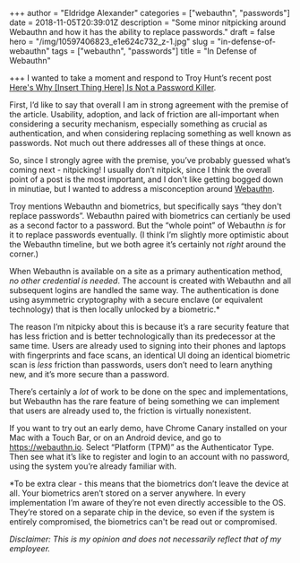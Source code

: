 +++
author = "Eldridge Alexander"
categories = ["webauthn", "passwords"]
date = 2018-11-05T20:39:01Z
description = "Some minor nitpicking around Webauthn and how it has the ability to replace passwords."
draft = false
hero = "/img/10597406823_e1e624c732_z-1.jpg"
slug = "in-defense-of-webauthn"
tags = ["webauthn", "passwords"]
title = "In Defense of Webauthn"

+++
I wanted to take a moment and respond to Troy Hunt’s recent post [Here's Why \[Insert Thing Here\] Is Not a Password Killer](https://www.troyhunt.com/heres-why-insert-thing-here-is-not-a-password-killer/).

First, I’d like to say that overall I am in strong agreement with the premise of the article. Usability, adoption, and lack of friction are all-important when considering a security mechanism, especially something as crucial as authentication, and when considering replacing something as well known as passwords. Not much out there addresses all of these things at once.

So, since I strongly agree with the premise, you’ve probably guessed what’s coming next - nitpicking! I usually don’t nitpick, since I think the overall point of a post is the most important, and I don't like getting bogged down in minutiae, but I wanted to address a misconception around [Webauthn](https://www.w3.org/TR/webauthn/).

Troy mentions Webauthn and biometrics, but specifically says “they don't replace passwords”. Webauthn paired with biometrics can certianly be used as a second factor to a password. But the “whole point” of Webauthn *is* for it to replace passwords eventually. (I think I’m slightly more optimistic about the Webauthn timeline, but we both agree it’s certainly not *right* around the corner.)

When Webauthn is available on a site as a primary authentication method, *no other credential is needed*. The account is created with Webauthn and all subsequent logins are handled the same way. The authentication is done using asymmetric cryptography with a secure enclave (or equivalent technology) that is then locally unlocked by a biometric.*

The reason I’m nitpicky about this is because it’s a rare security feature that has less friction and is better technologically than its predecessor at the same time. Users are already used to signing into their phones and laptops with fingerprints and face scans, an identical UI doing an identical biometric scan is *less* friction than passwords, users don’t need to learn anything new, and it’s more secure than a password.

There’s certainly a *lot* of work to be done on the spec and implementations, but Webauthn has the rare feature of being something we can implement that users are already used to, the friction is virtually nonexistent.

If you want to try out an early demo, have Chrome Canary installed on your Mac with a Touch Bar, or on an Android device, and go to https://webauthn.io. Select “Platform (TPM)” as the Authenticator Type. Then see what it’s like to register and login to an account with no password, using the system you’re already familiar with.


*To be extra clear - this means that the biometrics don’t leave the device at all. Your biometrics aren’t stored on a server anywhere. In every implementation I’m aware of they’re not even directly accessible to the OS. They’re stored on a separate chip in the device, so even if the system is entirely compromised, the biometrics can't be read out or compromised.


*Disclaimer: This is my opinion and does not necessarily reflect that of my employeer.*

